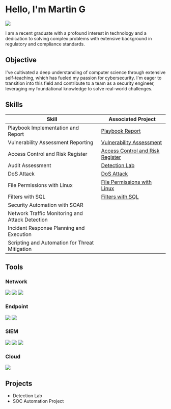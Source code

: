 # Hello, I'm Martin G 
<a href="www.linkedin.com/in/martin-gonzalez-78949b374"><img src="https://img.shields.io/badge/-LinkedIn-0072b1?&style=for-the-badge&logo=linkedin&logoColor=white" /></a>

I am a recent graduate with a profound interest in technology and a dedication to solving complex problems with extensive background in regulatory and compliance standards.

## Objective

I've cultivated a deep understanding of computer science through extensive self-teaching, which has fueled my passion for cybersecurity. I'm eager to transition into this field and contribute to a team as a security engineer, leveraging my foundational knowledge to solve real-world challenges.

## Skills

| Skill                                         | Associated Project         |
|-----------------------------------------------|----------------------------|
| Playbook Implementation and Report            | <a href="https://github.com/mgonzalez-unr/Playbook-Alert-Ticket">Playbook Report</a>|
| Vulnerability Assessment Reporting            | <a href="https://github.com/mgonzalez-unr/Vulnerability_Assessment_Report">Vulnerability Assessment<a/>|
| Access Control and Risk Register              | <a href="https://github.com/mgonzalez-unr/Access-Control-and-Risk-Register">Access Control and Risk Register</a>|
| Audit Assessment                              | <a href="https://google.com">Detection Lab</a>|
| DoS Attack                                    | <a href="https://github.com/mgonzalez-unr/Dos-Attack-Incident">DoS Attack</a>
| File Permissions with Linux                   | <a href="">File Permissions with Linux</a>
| Filters with SQL                              | <a href="">Filters with SQL<a/>
| Security Automation with SOAR                 | 
| Network Traffic Monitoring and Attack Detection | 
| Incident Response Planning and Execution      | 
| Scripting and Automation for Threat Mitigation |
 

## Tools


### Network
<div>
    <img src="https://img.shields.io/badge/-Wireshark-1679A7?&style=for-the-badge&logo=Wireshark&logoColor=white" />
    <img src="https://img.shields.io/badge/-Suricata-EF3B2D?&style=for-the-badge&logo=Suricata&logoColor=white" />
    <img src="https://img.shields.io/badge/-Zeek-777BB4?&style=for-the-badge&logo=Zeek&logoColor=white" />
</div>

### Endpoint
<div>
    <img src="https://img.shields.io/badge/-Microsoft_Defender_for_Endpoint-00A4EF?&style=for-the-badge&logo=Microsoft&logoColor=white" />
    <img src="https://img.shields.io/badge/-Velociraptor-4B275F?&style=for-the-badge&logo=Velociraptor&logoColor=white" />
</div>

### SIEM
<div>
    <img src="https://img.shields.io/badge/-Microsoft_Sentinel-0078D4?&style=for-the-badge&logo=Microsoft&logoColor=white" />
    <img src="https://img.shields.io/badge/-Splunk-000000?&style=for-the-badge&logo=Splunk&logoColor=white" />
    <img src="https://img.shields.io/badge/-Elastic-005571?&style=for-the-badge&logo=Elastic&logoColor=white" />
</div>

### Cloud
<div>
    <img src="https://img.shields.io/badge/-Amazon_Web_Services-232F3E?style=for-the-badge&logo=amazon-aws&logoColor=white" />
  
</div>


## Projects
- Detection Lab
- SOC Automation Project
